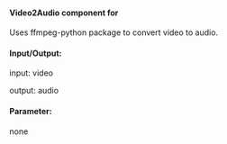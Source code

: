 #### Video2Audio component for

Uses ffmpeg-python package to convert video to audio.

#### Input/Output:

input: video

output: audio

#### Parameter:

none
